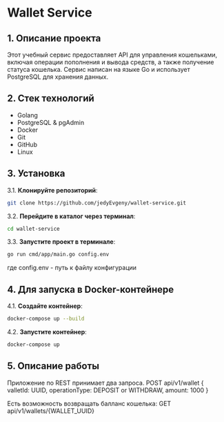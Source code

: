 # Wallet Service
## 1. Описание проекта

Этот учебный сервис предоставляет API для управления кошельками, включая операции пополнения и вывода средств, а также получение статуса кошелька. Сервис написан на языке Go и использует PostgreSQL для хранения данных.

## 2. Стек технологий

- Golang
- PostgreSQL & pgAdmin
- Docker
- Git
- GitHub
- Linux

## 3. Установка

3.1. **Клонируйте репозиторий**:
   ```bash
   git clone https://github.com/jedyEvgeny/wallet-service.git
 ```

3.2. **Перейдите в каталог через терминал**:

   ```bash
   cd wallet-service
 ```

3.3. **Запустите проект в терминале**:

   ```bash
   go run cmd/app/main.go config.env
 ```
где config.env - путь к файлу конфигурации

## 4. Для запуска в Docker-контейнере

4.1. **Создайте контейнер**:
   ```bash
   docker-compose up --build
 ```

4.2. **Запустите контейнер**:
   ```bash
   docker-compose up
 ```

## 5. Описание работы
Приложение по REST принимает два запроса.
POST api/v1/wallet
{
valletId: UUID,
operationType: DEPOSIT or WITHDRAW,
amount: 1000
}

Есть возможность возвращать балланс кошелька:
GET api/v1/wallets/{WALLET_UUID}



